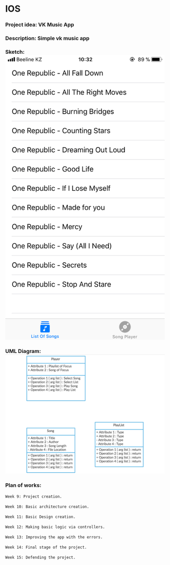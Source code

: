 # IOS


### Project idea: VK Music App

### Description: Simple vk music app

### Sketch: ![alt text](https://github.com/coverss/IOS/blob/master/IMG_2145.PNG)

### UML Diagram: ![alt text](https://github.com/coverss/IOS/blob/master/1.png)

### Plan of works: 

```
Week 9: Project creation.

Week 10: Basic architecture creation.

Week 11: Basic Design creation.

Week 12: Making basic logic via controllers.

Week 13: Improving the app with the errors.

Week 14: Final stage of the project.

Week 15: Defending the project.
```
